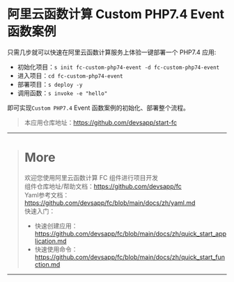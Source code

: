 # 阿里云函数计算 Custom PHP7.4 Event 函数案例

只需几步就可以快速在阿里云函数计算服务上体验一键部署一个 PHP7.4 应用:

- 初始化项目：`s init fc-custom-php74-event -d fc-custom-php74-event`
- 进入项目：`cd fc-custom-php74-event`
- 部署项目：`s deploy -y`
- 调用函数：`s invoke -e "hello"`

即可实现`Custom PHP7.4` Event 函数案例的初始化、部署整个流程。

> 本应用仓库地址：https://github.com/devsapp/start-fc

------------------------------------
> # More
> 欢迎您使用阿里云函数计算 FC 组件进行项目开发   
> 组件仓库地址/帮助文档：https://github.com/devsapp/fc   
> Yaml参考文档：https://github.com/devsapp/fc/blob/main/docs/zh/yaml.md   
> 快速入门：
>   - 快速创建应用：https://github.com/devsapp/fc/blob/main/docs/zh/quick_start_application.md
>   - 快速使用命令：https://github.com/devsapp/fc/blob/main/docs/zh/quick_start_function.md
------------------------------------
